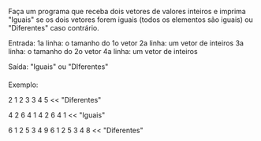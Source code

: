 Faça um programa que receba dois vetores de valores inteiros e imprima "Iguais" se os dois vetores forem iguais (todos os elementos são iguais) ou "Diferentes" caso contrário.

Entrada: 1a linha: o tamanho do 1o vetor
2a linha: um vetor de inteiros
3a linha: o tamanho do 2o vetor
4a linha: um vetor de inteiros

Saída: "Iguais" ou "DIferentes"

####

Exemplo:
>>
2
1 2
3
3 4 5
<<
"Diferentes"

>>
4
2 6 4 1
4
2 6 4 1
<<
"Iguais"

>>
6
1 2 5 3 4 9
6
1 2 5 3 4 8
<<
"Diferentes"